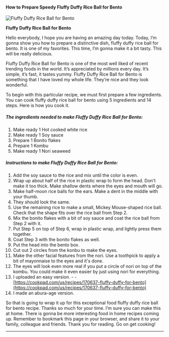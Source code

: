             

#### How to Prepare Speedy Fluffy Duffy Rice Ball for Bento

![Fluffy Duffy Rice Ball for Bento](https://img-global.cpcdn.com/recipes/6627541690351616/751x532cq70/fluffy-duffy-rice-ball-for-bento-recipe-main-photo.jpg)

**Fluffy Duffy Rice Ball for Bento**

Hello everybody, I hope you are having an amazing day today. Today, I’m gonna show you how to prepare a distinctive dish, fluffy duffy rice ball for bento. It is one of my favorites. This time, I’m gonna make it a bit tasty. This will be really delicious.

Fluffy Duffy Rice Ball for Bento is one of the most well liked of recent trending foods in the world. It’s appreciated by millions every day. It’s simple, it’s fast, it tastes yummy. Fluffy Duffy Rice Ball for Bento is something that I have loved my whole life. They’re nice and they look wonderful.

To begin with this particular recipe, we must first prepare a few ingredients. You can cook fluffy duffy rice ball for bento using 5 ingredients and 14 steps. Here is how you cook it.

##### The ingredients needed to make Fluffy Duffy Rice Ball for Bento:

1.  Make ready 1 Hot cooked white rice
2.  Make ready 1 Soy sauce
3.  Prepare 1 Bonito flakes
4.  Prepare 1 Kombu
5.  Make ready 1 Nori seaweed

##### Instructions to make Fluffy Duffy Rice Ball for Bento:

1.  Add the soy sauce to the rice and mix until the color is even.
2.  Wrap up about half of the rice in plastic wrap to form the head. Don't make it too thick. Make shallow dents where the eyes and mouth will go.
3.  Make half-moon rice balls for the ears. Make a dent in the middle with your thumb.
4.  They should look the same.
5.  Use the remaining rice to make a small, Mickey Mouse-shaped rice ball. Check that the shape fits over the rice ball from Step 2.
6.  Mix the bonito flakes with a bit of soy sauce and coat the rice ball from Step 2 with it.
7.  Put Step 5 on top of Step 6, wrap in plastic wrap, and lightly press them together.
8.  Coat Step 3 with the bonito flakes as well.
9.  Put the head into the bento box.
10.  Cut out 2 circles from the konbu to make the eyes.
11.  Make the other facial features from the nori. Use a toothpick to apply a bit of mayonnaise to the eyes and it's done.
12.  The eyes will look even more real if you put a circle of nori on top of the kombu. You could make it even easier by just using nori for everything.
13.  I uploaded an easy version. - - [https://cookpad.com/us/recipes/170637-fluffy-duffy-for-bento](https://cookpad.com/us/recipes/170637-fluffy-duffy-for-bento)
14.  I made an abura-age version.

So that is going to wrap it up for this exceptional food fluffy duffy rice ball for bento recipe. Thanks so much for your time. I’m sure you can make this at home. There is gonna be more interesting food in home recipes coming up. Remember to bookmark this page in your browser, and share it to your family, colleague and friends. Thank you for reading. Go on get cooking!

* * *